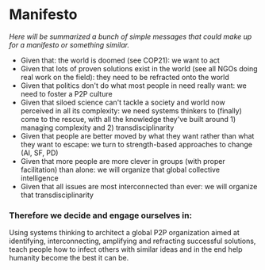 # Manifesto

*Here will be summarized a bunch of simple messages that could make up for a manifesto or something similar.*

- Given that: the world is doomed (see COP21): we want to act
- Given that lots of proven solutions exist in the world (see all NGOs doing real work on the field): they need to be refracted onto the world
- Given that politics don't do what most people in need really want: we need to foster a P2P culture
- Given that siloed science can't tackle a society and world now perceived in all its complexity: we need systems thinkers to (finally) come to the rescue, with all the knowledge they've built around 1) managing complexity and 2) transdisciplinarity
- Given that people are better moved by what they want rather than what they want to escape: we turn to strength-based approaches to change (AI, SF, PD)
- Given that more people are more clever in groups (with proper facilitation) than alone: we will organize that global collective intelligence
- Given that all issues are most interconnected than ever: we will organize that transdisciplinarity

### Therefore we decide and engage ourselves in:
Using systems thinking to architect a global P2P organization aimed at identifying, interconnecting, amplifying and refracting successful solutions, teach people how to infect others with similar ideas and in the end help humanity become the best it can be.
